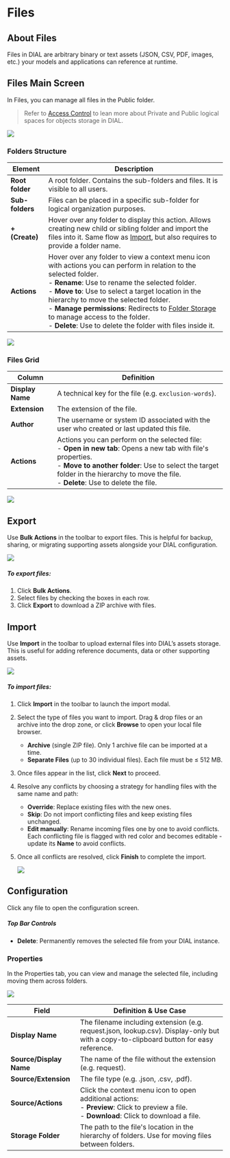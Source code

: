 # Files

## About Files

Files in DIAL are arbitrary binary or text assets (JSON, CSV, PDF, images, etc.) your models and applications can reference at runtime.

## Files Main Screen

In Files, you can manage all files in the Public folder.

> Refer to [Access Control](/docs/platform/3.core/2.access-control-intro.md) to lean more about Private and Public logical spaces for objects storage in DIAL. 

![ ](img/img_35.png)

### Folders Structure


| Element | Description          |
|------------------------|--------------------------------------------|
| **Root folder**        | A root folder. Contains the sub-folders and files. It is visible to all users.  |
| **Sub-folders**        | Files can be placed in a specific sub-folder for logical organization purposes.          |
| **+ (Create)**         | Hover over any folder to display this action. Allows creating new child or sibling folder and import the files into it. Same flow as [Import](#import), but also requires to provide a folder name. |
| **Actions**    | Hover over any folder to view a context menu icon with actions you can perform in relation to the selected folder.<br /> - **Rename**: Use to rename the selected folder.<br />- **Move to**: Use to select a target location in the hierarchy to move the selected folder.<br />- **Manage permissions**: Redirects to [Folder Storage](/docs/tutorials/3.admin/access-management-folders-storage.md) to manage access to the folder.<br />- **Delete**: Use to delete the folder with files inside it.|

![ ](img/img_35_1.png)

### Files Grid

| Column           | Definition                                                                                          |
|------------------|-------------------|
| **Display Name** | A technical key for the file (e.g. `exclusion-words`).                                              |
| **Extension**    | The extension of the file.                                                                 |
| **Author**       | The username or system ID associated with the user who created or last updated this file.    |
| **Actions**      | Actions you can perform on the selected file: <br /> - **Open in new tab**: Opens a new tab with file's properties.  <br /> - **Move to another folder**: Use to select the target folder in the hierarchy to move the file.<br />- **Delete**: Use to delete the file.  |

![ ](img/files-actions.png)

## Export

Use **Bulk Actions** in the toolbar to export files. This is helpful for backup, sharing, or migrating supporting assets alongside your DIAL configuration.

![ ](img/img_49.png)

##### To export files:

1. Click **Bulk Actions**.
2. Select files by checking the boxes in each row.
3. Click **Export** to download a ZIP archive with files.

## Import

Use **Import** in the toolbar to upload external files into DIAL’s assets storage. This is useful for adding reference documents, data or other supporting assets.

![](img/img_50.png)

##### To import files:

1. Click **Import** in the toolbar to launch the import modal.
2. Select the type of files you want to import. Drag & drop files or an archive into the drop zone, or click **Browse** to open your local file browser.
    * **Archive** (single ZIP file). Only 1 archive file can be imported at a time.
    * **Separate Files** (up to 30 individual files). Each file must be ≤ 512 MB.
3. Once files appear in the list, click **Next** to proceed.
4. Resolve any conflicts by choosing a strategy for handling files with the same name and path:
   * **Override**: Replace existing files with the new ones.
   * **Skip**: Do not import conflicting files and keep existing files unchanged.
   * **Edit manually**: Rename incoming files one by one to avoid conflicts. Each conflicting file is flagged with red color and becomes editable - update its **Name** to avoid conflicts.
5. Once all conflicts are resolved, click **Finish** to complete the import.

    ![](img/img_51.png)

## Configuration

Click any file to open the configuration screen.

##### Top Bar Controls

* **Delete**: Permanently removes the selected file from your DIAL instance.

### Properties

In the Properties tab, you can view and manage the selected file, including moving them across folders.

![](img/img_36.png)


| Field | Definition & Use Case                                                                                                                  |
|--------------------|------------------------------------------------------|
| **Display Name**   | The filename including extension (e.g. request.json, lookup.csv). Display-only but with a copy-to-clipboard button for easy reference. |
| **Source/Display Name**    | The name of the file without the extension (e.g. request).   |
| **Source/Extension**  | The file type (e.g. .json, .csv, .pdf). |
|**Source/Actions** |Click the context menu icon to open additional actions:<br />- **Preview**: Click to preview a file.<br />- **Download**: Click to download a file.|
| **Storage Folder**   | The path to the file's location in the hierarchy of folders. Use for moving files between folders.                                            |  
